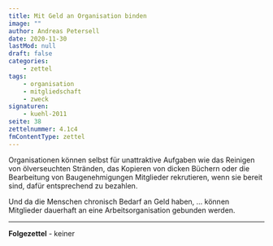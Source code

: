 ```yaml
---
title: Mit Geld an Organisation binden
image: ""
author: Andreas Petersell
date: 2020-11-30
lastMod: null
draft: false
categories:
    - zettel
tags:
    - organisation
    - mitgliedschaft
    - zweck
signaturen:
    - kuehl-2011
seite: 38
zettelnummer: 4.1c4
fmContentType: zettel
---
```


Organisationen können selbst für unattraktive Aufgaben wie das Reinigen von ölverseuchten Stränden, das Kopieren von dicken Büchern oder die Bearbeitung von Baugenehmigungen Mitglieder rekrutieren, wenn sie bereit sind, dafür entsprechend zu bezahlen. 
<!--more-->
Und da die Menschen chronisch Bedarf an Geld haben, ... können Mitglieder dauerhaft an eine Arbeitsorganisation gebunden werden.
***

**Folgezettel** - keiner
